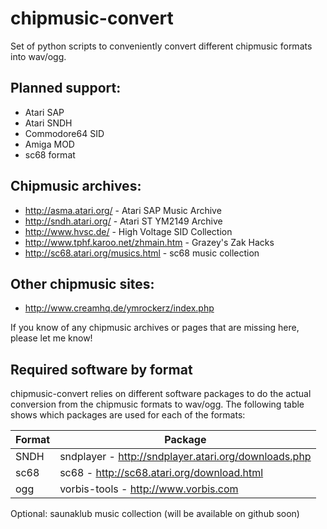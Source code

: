# chipmusic-convert

Set of python scripts to conveniently convert different chipmusic
formats into wav/ogg.

## Planned support:
* Atari SAP
* Atari SNDH
* Commodore64 SID
* Amiga MOD
* sc68 format

## Chipmusic archives:
* http://asma.atari.org/ - Atari SAP Music Archive
* http://sndh.atari.org/ - Atari ST YM2149 Archive
* http://www.hvsc.de/ - High Voltage SID Collection
* http://www.tphf.karoo.net/zhmain.htm - Grazey's Zak Hacks
* http://sc68.atari.org/musics.html - sc68 music collection

## Other chipmusic sites:
* http://www.creamhq.de/ymrockerz/index.php

If you know of any chipmusic archives or pages that are missing here,
please let me know!

## Required software by format

chipmusic-convert relies on different software packages to do the
actual conversion from the chipmusic formats to wav/ogg. The following
table shows which packages are used for each of the formats:

Format        | Package
------------- | -------------
SNDH          | sndplayer - http://sndplayer.atari.org/downloads.php
sc68          | sc68 - http://sc68.atari.org/download.html
ogg           | vorbis-tools - http://www.vorbis.com

Optional: saunaklub music collection (will be available on github
soon)